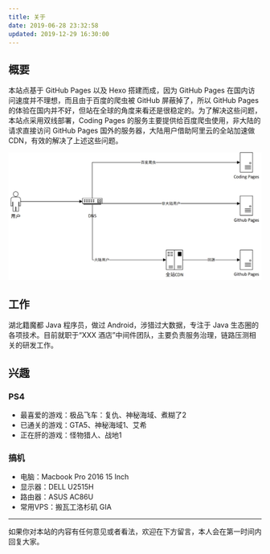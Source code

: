 ```yaml
---
title: 关于
date: 2019-06-28 23:32:58
updated: 2019-12-29 16:30:00
---
```


## 概要

本站点基于 GitHub Pages 以及 Hexo 搭建而成，因为 GitHub Pages 在国内访问速度并不理想，而且由于百度的爬虫被 GitHub 屏蔽掉了，所以 GitHub Pages 的体验在国内并不好，但站在全球的角度来看还是很稳定的。为了解决这些问题，本站点采用双线部署，Coding Pages 的服务主要提供给百度爬虫使用，非大陆的请求直接访问 GitHub Pages 国外的服务器，大陆用户借助阿里云的全站加速做 CDN，有效的解决了上述这些问题。

![](media/15776070564639.jpg)

## 工作

湖北籍魔都 Java 程序员，做过 Android，涉猎过大数据，专注于 Java 生态圈的各项技术。目前就职于“XXX 酒店”中间件团队，主要负责服务治理，链路压测相关的研发工作。

## 兴趣

### PS4

* 最喜爱的游戏：极品飞车：复仇、神秘海域、煮糊了2
* 已通关的游戏：GTA5、神秘海域1、艾希
* 正在肝的游戏：怪物猎人、战地1

### 搞机

* 电脑：Macbook Pro 2016 15 Inch
* 显示器：DELL U2515H
* 路由器：ASUS AC86U
* 常用VPS：搬瓦工洛杉矶 GIA

---

如果你对本站的内容有任何意见或者看法，欢迎在下方留言，本人会在第一时间内回复大家。


